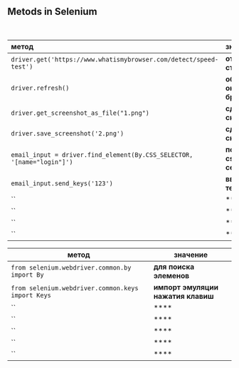 ## Metods in Selenium

<br>

| метод |значение   |
:--------|:--------|
| `driver.get('https://www.whatismybrowser.com/detect/speed-test')`|  **открыть страницу**|
|`driver.refresh()`                                                |**обновить окно браузера**
|`driver.get_screenshot_as_file("1.png")`                          | **сделать скриншот**
| `driver.save_screenshot('2.png')`                                |**сделать скриншот**
|  `email_input = driver.find_element(By.CSS_SELECTOR, '[name="login"]')`  |**поиск по css селектору** 
|`email_input.send_keys('123')` |**ввод текста**
|`` |****
| `` |****
| `` |****
| `` |****

|метод|значение
----|-----
|`from selenium.webdriver.common.by import By`|**для поиска элеменов**
| `from selenium.webdriver.common.keys import Keys` |**импорт эмуляции нажатия клавиш**
| `` |****
| `` | ****
|``  | ****
|  ``| ****
| `` |****
